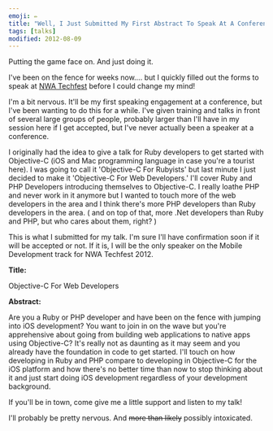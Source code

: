 ```yaml
---
emoji: ✏️
title: "Well, I Just Submitted My First Abstract To Speak At A Conference"
tags: [talks]
modified: 2012-08-09
---
```


Putting the game face on. And just doing it.

I've been on the fence for weeks now…. but I quickly filled out the forms to speak at [NWA Techfest](http://techfests.com/NWA/2012/) before I could change my mind!
<!--more-->

I'm a bit nervous. It'll be my first speaking engagement at a conference, but I've been wanting to do this for a while. I've given training and talks in front of several large groups of people, probably larger than I'll have in my session here if I get accepted, but I've never actually been a speaker at a conference.

I originally had the idea to give a talk for Ruby developers to get started with Objective-C (iOS and Mac programming language in case you're a tourist here). I was going to call it 'Objective-C For Rubyists' but last minute I just decided to make it 'Objective-C For Web Developers.' I'll cover Ruby and PHP Developers introducing themselves to Objective-C. I really loathe PHP and never work in it anymore but I wanted to touch more of the web developers in the area and I think there's more PHP developers than Ruby developers in the area. ( and on top of that, more .Net developers than Ruby and PHP, but who cares about them, right? )

This is what I submitted for my talk. I'm sure I'll have confirmation soon if it will be accepted or not. If it is, I will be the only speaker on the Mobile Development track for NWA Techfest 2012.


**Title:**

Objective-C For Web Developers

**Abstract:**

Are you a Ruby or PHP developer and have been on the fence with jumping into iOS development? You want to join in on the wave but you're apprehensive about going from building web applications to native apps using Objective-C? It's really not as daunting as it may seem and you already have the foundation in code to get started. I'll touch on how developing in Ruby and PHP compare to developing in Objective-C for the iOS platform and how there's no better time than now to stop thinking about it and just start doing iOS development regardless of your development background.

If you'll be in town, come give me a little support and listen to my talk!

I'll probably be pretty nervous. And <del>more than likely</del> possibly intoxicated.
